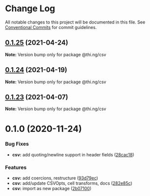 # Change Log

All notable changes to this project will be documented in this file.
See [Conventional Commits](https://conventionalcommits.org) for commit guidelines.

## [0.1.25](https://github.com/thi-ng/umbrella/compare/@thi.ng/csv@0.1.24...@thi.ng/csv@0.1.25) (2021-04-24)

**Note:** Version bump only for package @thi.ng/csv





## [0.1.24](https://github.com/thi-ng/umbrella/compare/@thi.ng/csv@0.1.23...@thi.ng/csv@0.1.24) (2021-04-19)

**Note:** Version bump only for package @thi.ng/csv





## [0.1.23](https://github.com/thi-ng/umbrella/compare/@thi.ng/csv@0.1.22...@thi.ng/csv@0.1.23) (2021-04-07)

**Note:** Version bump only for package @thi.ng/csv





# 0.1.0 (2020-11-24)


### Bug Fixes

* **csv:** add quoting/newline support in header fields ([28cac18](https://github.com/thi-ng/umbrella/commit/28cac1884b074d125fee747c76d3abc423cfe7ea))


### Features

* **csv:** add coercions, restructure ([93d79ec](https://github.com/thi-ng/umbrella/commit/93d79ec0b9b81ab209046bd460b5f7993359e547))
* **csv:** add/update CSVOpts, cell transforms, docs ([282e85c](https://github.com/thi-ng/umbrella/commit/282e85cf9c1a9aae704d918218f8c143b51a88df))
* **csv:** import as new package ([2b07100](https://github.com/thi-ng/umbrella/commit/2b07100f27bb9fb1f934901aec7c9fc1fab67fbf))
